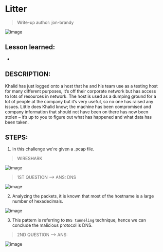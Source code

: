 # Litter
> Write-up author: jon-brandy

![image](https://github.com/jon-brandy/hackthebox/assets/70703371/1ad68f2c-9176-4546-8041-caa76fc3291e)


## Lesson learned:
- 

## DESCRIPTION:

Khalid has just logged onto a host that he and his team use as a testing host for many different purposes, it’s off their corporate network but has access to lots of resources in network. The host is used as a dumping ground for a lot of people at the company but it’s very useful, so no one has raised any issues. Little does Khalid know; the machine has been compromised and company information that should not have been on there has now been stolen – it’s up to you to figure out what has happened and what data has been taken.

## STEPS:
1. In this challenge we're given a .pcap file.

> WIRESHARK

![image](https://github.com/jon-brandy/hackthebox/assets/70703371/5f0a5001-686f-4c28-889a-6bfd67fe288f)


> 1ST QUESTION --> ANS: DNS

![image](https://github.com/jon-brandy/hackthebox/assets/70703371/a37d9ce5-cbf7-47b5-a1ec-19638c38e847)

2. Analyzing the packets, it is known that most of the hostname is a large number of hexadecimals.

![image](https://github.com/jon-brandy/hackthebox/assets/70703371/de16fb07-8a1c-4ada-89e7-a241aa714ffa)


3. This pattern is referring to `DNS tunneling` technique, hence we can conclude the malicious protocol is DNS.


> 2ND QUESTION --> ANS:

![image](https://github.com/jon-brandy/hackthebox/assets/70703371/cd4debd8-3524-4adf-9c65-fe7d42c898f9)






